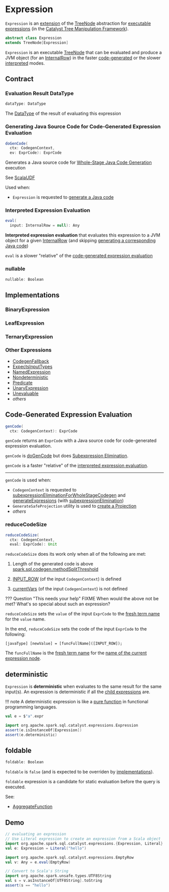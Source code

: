 # Expression

`Expression` is an [extension](#contract) of the [TreeNode](../catalyst/TreeNode.md) abstraction for [executable expressions](#implementations) (in the [Catalyst Tree Manipulation Framework](../catalyst/index.md)).

```scala
abstract class Expression
extends TreeNode[Expression]
```

`Expression` is an executable [TreeNode](../catalyst/TreeNode.md) that can be evaluated and produce a JVM object (for an [InternalRow](../InternalRow.md)) in the faster [code-generated](#genCode) or the slower [interpreted](#eval) modes.

## Contract

### <span id="dataType"> Evaluation Result DataType

```scala
dataType: DataType
```

The [DataType](../types/DataType.md) of the result of evaluating this expression

### <span id="doGenCode"> Generating Java Source Code for Code-Generated Expression Evaluation

```scala
doGenCode(
  ctx: CodegenContext,
  ev: ExprCode): ExprCode
```

Generates a Java source code for [Whole-Stage Java Code Generation](../whole-stage-code-generation/index.md) execution

See [ScalaUDF](ScalaUDF.md#doGenCode)

Used when:

* `Expression` is requested to [generate a Java code](#genCode)

### <span id="eval"> Interpreted Expression Evaluation

```scala
eval(
  input: InternalRow = null): Any
```

**Interpreted expression evaluation** that evaluates this expression to a JVM object for a given [InternalRow](../InternalRow.md) (and skipping [generating a corresponding Java code](#genCode))

`eval` is a slower "relative" of the [code-generated expression evaluation](#genCode)

### <span id="nullable"> nullable

```scala
nullable: Boolean
```

## Implementations

### <span id="BinaryExpression"> BinaryExpression

### <span id="LeafExpression"> LeafExpression

### <span id="TernaryExpression"> TernaryExpression

### Other Expressions

* [CodegenFallback](CodegenFallback.md)
* [ExpectsInputTypes](ExpectsInputTypes.md)
* [NamedExpression](NamedExpression.md)
* [Nondeterministic](Nondeterministic.md)
* [Predicate](Predicate.md)
* [UnaryExpression](UnaryExpression.md)
* [Unevaluable](Unevaluable.md)
* _others_

## <span id="genCode"> Code-Generated Expression Evaluation

```scala
genCode(
  ctx: CodegenContext): ExprCode
```

`genCode` returns an `ExprCode` with a Java source code for code-generated expression evaluation.

`genCode` is [doGenCode](#doGenCode) but does [Subexpression Elimination](../subexpression-elimination/index.md).

`genCode` is a faster "relative" of the [interpreted expression evaluation](#eval).

---

`genCode` is used when:

* `CodegenContext` is requested to [subexpressionEliminationForWholeStageCodegen](../whole-stage-code-generation/CodegenContext.md#subexpressionEliminationForWholeStageCodegen) and  [generateExpressions](../whole-stage-code-generation/CodegenContext.md#generateExpressions) (with [subexpressionElimination](../whole-stage-code-generation/CodegenContext.md#subexpressionElimination))
* `GenerateSafeProjection` utility is used to [create a Projection](../whole-stage-code-generation/GenerateSafeProjection.md#create)
* _others_

### <span id="reduceCodeSize"> reduceCodeSize

```scala
reduceCodeSize(
  ctx: CodegenContext,
  eval: ExprCode): Unit
```

`reduceCodeSize` does its work only when all of the following are met:

1. Length of the generated code is above [spark.sql.codegen.methodSplitThreshold](../configuration-properties.md#spark.sql.codegen.methodSplitThreshold)

1. [INPUT_ROW](../whole-stage-code-generation/CodegenContext.md#INPUT_ROW) (of the input `CodegenContext`) is defined

1. [currentVars](../whole-stage-code-generation/CodegenContext.md#currentVars) (of the input `CodegenContext`) is not defined

??? Question "This needs your help"
    FIXME When would the above not be met? What's so special about such an expression?

`reduceCodeSize` sets the `value` of the input `ExprCode` to the [fresh term name](../whole-stage-code-generation/CodegenContext.md#freshName) for the `value` name.

In the end, `reduceCodeSize` sets the code of the input `ExprCode` to the following:

```text
[javaType] [newValue] = [funcFullName]([INPUT_ROW]);
```

The `funcFullName` is the [fresh term name](../whole-stage-code-generation/CodegenContext.md#freshName) for the [name of the current expression node](../catalyst/TreeNode.md#nodeName).

## <span id="deterministic"> deterministic

`Expression` is **deterministic** when evaluates to the same result for the same input(s). An expression is deterministic if all the [child expressions](../catalyst/TreeNode.md#children) are.

!!! note
    A deterministic expression is like a [pure function](https://en.wikipedia.org/wiki/Pure_function) in functional programming languages.

```scala
val e = $"a".expr

import org.apache.spark.sql.catalyst.expressions.Expression
assert(e.isInstanceOf[Expression])
assert(e.deterministic)
```

## <span id="foldable"> foldable

```scala
foldable: Boolean
```

`foldable` is `false` (and is expected to be overriden by [implementations](#implementations)).

`foldable` expression is a candidate for static evaluation before the query is executed.

See:

* [AggregateFunction](AggregateFunction.md#foldable)

## Demo

```scala
// evaluating an expression
// Use Literal expression to create an expression from a Scala object
import org.apache.spark.sql.catalyst.expressions.{Expression, Literal}
val e: Expression = Literal("hello")

import org.apache.spark.sql.catalyst.expressions.EmptyRow
val v: Any = e.eval(EmptyRow)

// Convert to Scala's String
import org.apache.spark.unsafe.types.UTF8String
val s = v.asInstanceOf[UTF8String].toString
assert(s == "hello")
```
